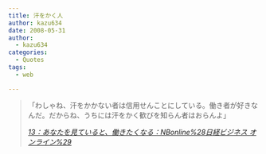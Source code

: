 ```yaml
---
title: 汗をかく人
author: kazu634
date: 2008-05-31
author:
  - kazu634
categories:
  - Quotes
tags:
  - web

---
```

<div class="section">
<blockquote title="13：あなたを見ていると、働きたくなる：NBonline%28日経ビジネス オンライン%29" cite="http://business.nikkeibp.co.jp/article/life/20080529/159631/">
<p>
      「わしゃね、汗をかかない者は信用せんことにしている。働き者が好きなんだ。だからね、うちには汗をかく歓びを知らん者はおらんよ」
</p>
    
<p>
<cite><a href="http://business.nikkeibp.co.jp/article/life/20080529/159631/" onclick="__gaTracker('send', 'event', 'outbound-article', 'http://business.nikkeibp.co.jp/article/life/20080529/159631/', '13：あなたを見ていると、働きたくなる：NBonline%28日経ビジネス オンライン%29');" target="_blank">13：あなたを見ていると、働きたくなる：NBonline%28日経ビジネス オンライン%29</a></cite>
</p>
</blockquote>
</div>
